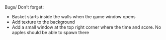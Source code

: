 Bugs/ Don't forget:
- Basket starts inside the walls when the game window opens
- Add texture to the background
- Add a small window at the top right corner where the time and score. No apples should be able to spawn there
